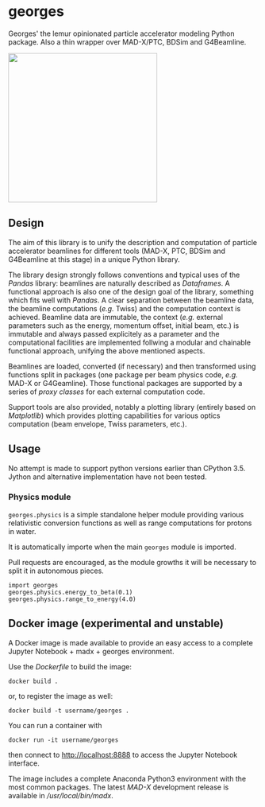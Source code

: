 # georges
Georges' the lemur opinionated particle accelerator modeling Python package. Also a thin wrapper over MAD-X/PTC, BDSim and G4Beamline.

<img src="https://github.com/chernals/georges/blob/master/georges.png" width="300" />

## Design
The aim of this library is to unify the description and computation of particle accelerator beamlines for different tools (MAD-X, PTC, BDSim and G4Beamline at this stage) in a unique Python library.

The library design strongly follows conventions and typical uses of the *Pandas* library: beamlines are naturally described as *Dataframes*. A functional approach is also one of the design goal of the library, something which fits well with *Pandas*. A clear separation between the beamline data, the beamline computations (*e.g.* Twiss) and the computation context is achieved. Beamline data are immutable, the context (*e.g.* external parameters such as the energy, momentum offset, initial beam, etc.) is immutable and always passed explicitely as a parameter and the computational facilities are implemented follwing a modular and chainable functional approach, unifying the above mentioned aspects.

Beamlines are loaded, converted (if necessary) and then transformed using functions split in packages (one package per beam physics code, *e.g.* MAD-X or G4Geamline). Those functional packages are supported by a series of *proxy classes* for each external computation code.
 
Support tools are also provided, notably a plotting library (entirely based on *Matplotlib*) which provides plotting capabilities for various optics computation (beam envelope, Twiss parameters, etc.).

## Usage
No attempt is made to support python versions earlier than CPython 3.5. Jython and alternative implementation have not been tested.

### Physics module ###
`georges.physics` is a simple standalone helper module providing various relativistic conversion functions as well as range computations for protons in water.

It is automatically importe when the main `georges` module is imported.

Pull requests are encouraged, as the module growths it will be necessary to split it in autonomous pieces.

```
import georges
georges.physics.energy_to_beta(0.1)
georges.physics.range_to_energy(4.0)
```


## Docker image (experimental and unstable)
A Docker image is made available to provide an easy access to a complete Jupyter Notebook + madx + georges environment.
 
Use  the *Dockerfile* to build the image:
 
```
docker build .
```

or, to register the image as well:

```
docker build -t username/georges .
```

You can run a container with

```
docker run -it username/georges
```

then connect to [http://localhost:8888](http://localhost:8888 "Jupyter Notebook") to access the Jupyter Notebook interface.

The image includes a complete Anaconda Python3 environment with the most common packages. 
The latest *MAD-X* development release is available in */usr/local/bin/madx*.